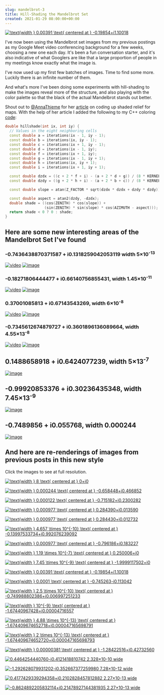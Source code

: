 ```yaml
---  
slug: mandelbrot-3
title: Hill-Shading the Mandelbrot Set
created: 2021-01-29 08:00:00+00:00
---  
```

[![$$\text{width } 0.00391 \text{ centered at } -0.19854+i1.10018$$][0]][0]

[0]: /img/mandelbrot_-0.19853719075520848_1.1001770019531256_0.00390625_100000.png


I've now been using the Mandelbrot set images from my previous postings as my Google Meet video conferencing background for a few weeks, choosing a new one each day. It's been a fun conversation starter, and it's also indicative of what Googlers are like that a large proportion of people in my meetings know exactly what the image is.

I've now used up my first few batches of images. Time to find some more. Luckily there is an infinite number of them.

And what's more I've been doing some experiments with hill-shading to make the images reveal more of the structure, and also playing with the color palette so that the black of the actual Mandelbrot stands out better.

Shout out to [@AnnaThieme][29] for her [article][30] on coding up shaded relief for maps. With the help of her article I added the following to my C++ coloring [code][31]:

```c++
double hillshade(int ix, int iy) {
  // Values in the eight neighboring cells
  const double a = iterations(ix - 1, iy - 1);
  const double b = iterations(ix, iy - 1);
  const double c = iterations(ix + 1, iy - 1);
  const double d = iterations(ix - 1, iy);
  const double f = iterations(ix + 1, iy);
  const double g = iterations(ix - 1, iy + 1);
  const double h = iterations(ix, iy + 1);
  const double i = iterations(ix + 1, iy + 1);

  const double dzdx = ((c + 2 * f + i) - (a + 2 * d + g)) / (8 * KERNELSIZE);
  const double dzdy = ((g + 2 * h + i) - (a + 2 * b + c)) / (8 * KERNELSIZE);

  const double slope = atan(Z_FACTOR * sqrt(dzdx * dzdx + dzdy * dzdy));

  const double aspect = atan2(dzdy, -dzdx);
  double shade = ((cos(ZENITH) * cos(slope)) +
                  (sin(ZENITH) * sin(slope) * cos(AZIMUTH - aspect)));
  return shade < 0 ? 0 : shade;
}
```

## Here are some new interesting areas of the Mandelbrot Set I've found

### -0.7436438870371587 + i0.1318259042053119 width 5×10<sup>-13</sup>

<!-- http://localhost:3333/#-0.743643887037158704752191506114774_0.131825904205311970493132056385139_5e-13_100000 -->

[![video][2]][2]
[![image][1]][1]

### -0.18271806444477 + i0.66140756855431, width 1.45×10<sup>-11</sup>
<!-- http://localhost:3333/#-0.18271806444477842_0.6614075685543184_1.4551915228366852e-11_100000 -->

[![video][4]][4]
[![image][3]][3]

### 0.37001085813 + i0.67143543269, width 6×10<sup>-8</sup>

[![video][26]][26]
[![image][25]][25]

### -0.7345612674879727 + i0.3601896136089664, width 4.55×13<sup>-8</sup>

[![video][28]][28]
[![image][27]][27]

## 0.1488658918 + i0.6424077239, width  5×13<sup>-7</sup>

[![image][32]][32]

## -0.99920853376 + i0.30236435348, width 7.45×13<sup>-9</sup>

[![image][33]][33]

## -0.7489856 + i0.055768, width 0.000244

[![image][34]][34]

## And here are re-renderings of images from previous posts in this new style

Click the images to see at full resolution.

[![$$\text{width } 8 \text{ centered at } 0+i0$$][5]][5]

[![$$\text{width } 0.000244 \text{ centered at } -0.658448+i0.466852$$][6]][6]

[![$$\text{width } 0.000122 \text{ centered at } -0.715182+i0.2300282$$][7]][7]

[![$$\text{width } 0.000977 \text{ centered at } 0.284390+i0.013590$$][8]][8]

[![$$\text{width } 0.000977 \text{ centered at } 0.284430+i0.012732$$][9]][9]

[![$$\text{width } 4.657 \times 10^{-10} \text{ centered at } -0.13997533734+i0.992076239092$$][10]][10]

[![$$\text{width } 0.000977 \text{ centered at } -0.796186+i0.183227$$][11]][11]

[![$$\text{width } 1.19 \times 10^{-7} \text{ centered at } 0.250006+i0$$][12]][12]

[![$$\text{width } 7.45 \times 10^{-9} \text{ centered at } -1.9999117502+i0$$][13]][13]

[![$$\text{width } 0.00391 \text{ centered at } -0.19854+i1.10018$$][14]][14]

[![$$\text{width } 0.0001 \text{ centered at } -0.745263-i0.113042$$][15]][15]

[![$$\text{width } 2.5 \times 10^{-10} \text{ centered at } -0.749988802386+i0.006997251233$$][16]][16]

[![$$\text{width } 10^{-9} \text{ centered at } -1.67440967428+i0.00004716557$$][17]][17]

[![$$\text{width } 4.88 \times 10^{-13} \text{ centered at } -1.674409674652718+i0.000047165698791$$][18]][18]

[![$$\text{width } 2 \times 10^{-13} \text{ centered at } -1.674409674652720+i0.000047165698793$$][19]][19]

[![$$\text{width } 0.00000381 \text{ centered at } -1.28422516+i0.42732560$$][20]][20]

[![0.4464254440760-i0.4121418810742 2.328×10<sup>-10</sup> wide][21]][21]

[![-1.292628079931202-i0.352667377259980 7.28×10<sup>-12</sup> wide][22]][22]

[![0.4177429339294358+i0.2102828457812882 2.27×10<sup>-13</sup> wide][23]][23]

[![-0.8624892205832114+i0.21478927144381935 2.27×10<sup>-13</sup> wide][24]][24]


[1]: /img/mandelbrot_-0.743643887037158704752191506114774_0.131825904205311970493132056385139_5e-13_100000.png
[2]: /img/video_-0.743643887037158704752191506114774_0.131825904205311970493132056385139_5e-13_100000.gif
[3]: /img/mandelbrot_-0.18271806444477842_0.6614075685543184_1.4551915228366852e-11_100000.png
[4]: /img/video_-0.18271806444477842_0.6614075685543184_1.4551915228366852e-11_100000.gif
[5]: /img/mandelbrot_0_0_8_100000.png
[6]: /img/mandelbrot_-0.6584480285644533_-0.4668521881103515_0.000244140625_100000.png
[7]: /img/mandelbrot_-0.7151815414428709_-0.23002815246582042_0.0001220703125_100000.png
[8]: /img/mandelbrot_0.2843902587890624_-0.013590494791666673_0.0009765625_1000000.png
[9]: /img/mandelbrot_0.28443044026692704_-0.012731933593750003_0.0009765625_1000000.png
[10]: /img/mandelbrot_-0.13997533733903145_-0.9920762390921783_4.656612873077393e-10_1000000.png
[11]: /img/mandelbrot_-0.7961858113606771_-0.18322652180989607_0.0009765625_100000.png
[12]: /img/mandelbrot_0.250006_0_1.1920928955078125e-7_1000000.png
[13]: /img/mandelbrot_-1.9999117501972556_0_7.450580596923828e-9_1000000.png
[14]: /img/mandelbrot_-0.19853719075520848_1.1001770019531256_0.00390625_100000.png
[15]: /img/mandelbrot_-0.7452629166666667_-0.11304177083333333_0.0001_1000000.png
[16]: /img/mandelbrot_-0.7499888023860679_0.006997251233593751_2.5e-10_1000000.png
[17]: /img/mandelbrot_-1.6744096742808003_0.0000471655656125_1e-9_1000000.png
[18]: /img/mandelbrot_-1.6744096746527182_0.000047165698790702304_4.8828125e-13_10000000.png
[19]: /img/mandelbrot_-1.6744096746527197_0.0000471656987933374_2e-13_1000000.png
[20]: /img/mandelbrot_-1.2842251638571422_0.4273256043593089_0.000003814697265625_1000000.png
[21]: /img/mandelbrot_0.44642544407603696_-0.41214188107417926_2.3283064365386963e-10_1000000.png
[22]: /img/mandelbrot_-1.292628079931202_-0.35266737725997915_7.275957614183426e-12_1000000.png
[23]: /img/mandelbrot_0.4177429339294358_0.21028284578128817_2.2737367544323206e-13_1000000.png
[24]: /img/mandelbrot_-0.8624892205832114_0.21478927144381935_2.2737367544323206e-13_1000000.png
[25]: /img/mandelbrot_0.37001085813778134_0.6714354326948524_6e-8_100000.png
[26]: /img/video_0.37001085813778134_0.6714354326948524_6e-8_100000.gif
[27]: /img/mandelbrot_-0.7345612674879727_0.3601896136089664_4.547473508864641e-13_100000.png
[28]: /img/video_-0.7345612674879727_0.3601896136089664_4.547473508864641e-13_100000.gif
[29]: https://twitter.com/AnnaThieme
[30]: https://blog.datawrapper.de/shaded-relief-with-gdal-python/
[31]: https://github.com/eobrain/almondbread/blob/main/main.cc
[32]: /img/mandelbrot_0.14886589182917292_0.6424077238777159_5e-7_100000.png
[33]: /img/mandelbrot_-0.9992085337561246_0.3023643534824564_7.450580596923828e-9_100000.png
[34]: /img/mandelbrot_-0.748985544840495_0.05576807657877601_0.000244140625_100000.png